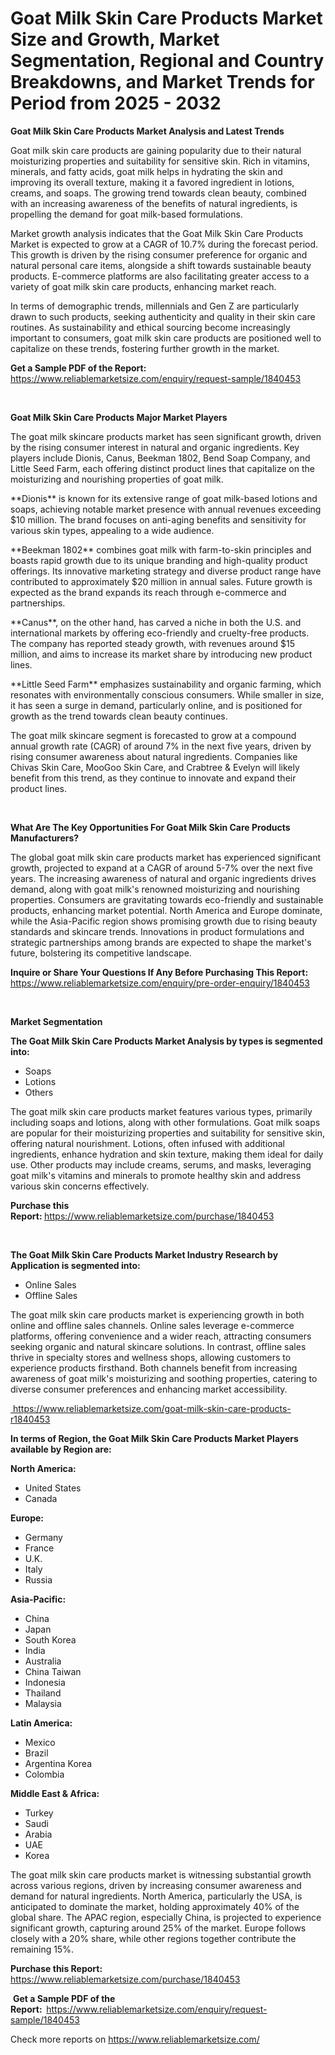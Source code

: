 <p><h1>Goat Milk Skin Care Products Market Size and Growth, Market Segmentation, Regional and Country Breakdowns, and Market Trends for Period from 2025 -  2032</h1></p><p><strong>Goat Milk Skin Care Products Market Analysis and Latest Trends</strong></p>
<p><p>Goat milk skin care products are gaining popularity due to their natural moisturizing properties and suitability for sensitive skin. Rich in vitamins, minerals, and fatty acids, goat milk helps in hydrating the skin and improving its overall texture, making it a favored ingredient in lotions, creams, and soaps. The growing trend towards clean beauty, combined with an increasing awareness of the benefits of natural ingredients, is propelling the demand for goat milk-based formulations.</p><p>Market growth analysis indicates that the Goat Milk Skin Care Products Market is expected to grow at a CAGR of 10.7% during the forecast period. This growth is driven by the rising consumer preference for organic and natural personal care items, alongside a shift towards sustainable beauty products. E-commerce platforms are also facilitating greater access to a variety of goat milk skin care products, enhancing market reach.</p><p>In terms of demographic trends, millennials and Gen Z are particularly drawn to such products, seeking authenticity and quality in their skin care routines. As sustainability and ethical sourcing become increasingly important to consumers, goat milk skin care products are positioned well to capitalize on these trends, fostering further growth in the market.</p></p>
<p><strong>Get a Sample PDF of the Report:&nbsp;</strong> <a href="https://www.reliablemarketsize.com/enquiry/request-sample/1840453?utm_campaign=3544&utm_medium=2&utm_source=Github&utm_content=ia&utm_term=05042025&utm_id=goat-milk-skin-care-products">https://www.reliablemarketsize.com/enquiry/request-sample/1840453</a></p>
<p>&nbsp;</p>
<p><strong>Goat Milk Skin Care Products Major Market Players</strong></p>
<p><p>The goat milk skincare products market has seen significant growth, driven by the rising consumer interest in natural and organic ingredients. Key players include Dionis, Canus, Beekman 1802, Bend Soap Company, and Little Seed Farm, each offering distinct product lines that capitalize on the moisturizing and nourishing properties of goat milk.</p><p>**Dionis** is known for its extensive range of goat milk-based lotions and soaps, achieving notable market presence with annual revenues exceeding $10 million. The brand focuses on anti-aging benefits and sensitivity for various skin types, appealing to a wide audience.</p><p>**Beekman 1802** combines goat milk with farm-to-skin principles and boasts rapid growth due to its unique branding and high-quality product offerings. Its innovative marketing strategy and diverse product range have contributed to approximately $20 million in annual sales. Future growth is expected as the brand expands its reach through e-commerce and partnerships.</p><p>**Canus**, on the other hand, has carved a niche in both the U.S. and international markets by offering eco-friendly and cruelty-free products. The company has reported steady growth, with revenues around $15 million, and aims to increase its market share by introducing new product lines.</p><p>**Little Seed Farm** emphasizes sustainability and organic farming, which resonates with environmentally conscious consumers. While smaller in size, it has seen a surge in demand, particularly online, and is positioned for growth as the trend towards clean beauty continues.</p><p>The goat milk skincare segment is forecasted to grow at a compound annual growth rate (CAGR) of around 7% in the next five years, driven by rising consumer awareness about natural ingredients. Companies like Chivas Skin Care, MooGoo Skin Care, and Crabtree & Evelyn will likely benefit from this trend, as they continue to innovate and expand their product lines.</p></p>
<p>&nbsp;</p>
<p><strong>What Are The Key Opportunities For Goat Milk Skin Care Products Manufacturers?</strong></p>
<p><p>The global goat milk skin care products market has experienced significant growth, projected to expand at a CAGR of around 5-7% over the next five years. The increasing awareness of natural and organic ingredients drives demand, along with goat milk's renowned moisturizing and nourishing properties. Consumers are gravitating towards eco-friendly and sustainable products, enhancing market potential. North America and Europe dominate, while the Asia-Pacific region shows promising growth due to rising beauty standards and skincare trends. Innovations in product formulations and strategic partnerships among brands are expected to shape the market's future, bolstering its competitive landscape.</p></p>
<p><strong>Inquire or Share Your Questions If Any Before Purchasing This Report:</strong> <a href="https://www.reliablemarketsize.com/enquiry/pre-order-enquiry/1840453?utm_campaign=3544&utm_medium=2&utm_source=Github&utm_content=ia&utm_term=05042025&utm_id=goat-milk-skin-care-products">https://www.reliablemarketsize.com/enquiry/pre-order-enquiry/1840453</a></p>
<p>&nbsp;</p>
<p><strong>Market Segmentation</strong></p>
<p><strong>The Goat Milk Skin Care Products Market Analysis by types is segmented into:</strong></p>
<p><ul><li>Soaps</li><li>Lotions</li><li>Others</li></ul></p>
<p><p>The goat milk skin care products market features various types, primarily including soaps and lotions, along with other formulations. Goat milk soaps are popular for their moisturizing properties and suitability for sensitive skin, offering natural nourishment. Lotions, often infused with additional ingredients, enhance hydration and skin texture, making them ideal for daily use. Other products may include creams, serums, and masks, leveraging goat milk's vitamins and minerals to promote healthy skin and address various skin concerns effectively.</p></p>
<p><strong>Purchase this Report:&nbsp;</strong><a href="https://www.reliablemarketsize.com/purchase/1840453?utm_campaign=3544&utm_medium=2&utm_source=Github&utm_content=ia&utm_term=05042025&utm_id=goat-milk-skin-care-products">https://www.reliablemarketsize.com/purchase/1840453</a></p>
<p>&nbsp;</p>
<p><strong>The Goat Milk Skin Care Products Market Industry Research by Application is segmented into:</strong></p>
<p><ul><li>Online Sales</li><li>Offline Sales</li></ul></p>
<p><p>The goat milk skin care products market is experiencing growth in both online and offline sales channels. Online sales leverage e-commerce platforms, offering convenience and a wider reach, attracting consumers seeking organic and natural skincare solutions. In contrast, offline sales thrive in specialty stores and wellness shops, allowing customers to experience products firsthand. Both channels benefit from increasing awareness of goat milk's moisturizing and soothing properties, catering to diverse consumer preferences and enhancing market accessibility.</p></p>
<p><a href="https://www.reliablemarketsize.com/goat-milk-skin-care-products-r1840453?utm_campaign=3544&utm_medium=2&utm_source=Github&utm_content=ia&utm_term=05042025&utm_id=goat-milk-skin-care-products">&nbsp;https://www.reliablemarketsize.com/goat-milk-skin-care-products-r1840453</a></p>
<p><strong>In terms of Region, the Goat Milk Skin Care Products Market Players available by Region are:</strong></p>
<p>
    <p> <strong> North America: </strong>
        <ul>
            <li>United States</li>
            <li>Canada</li>
        </ul>
        </p> 
    <p> <strong> Europe: </strong>
        <ul>
            <li>Germany</li>
            <li>France</li>
            <li>U.K.</li>
            <li>Italy</li>
            <li>Russia</li>
        </ul>
        </p> 
    <p> <strong> Asia-Pacific: </strong>
        <ul>
            <li>China</li>
            <li>Japan</li>
            <li>South Korea</li>
            <li>India</li>
            <li>Australia</li>
            <li>China Taiwan</li>
            <li>Indonesia</li>
            <li>Thailand</li>
            <li>Malaysia</li>
        </ul>
        </p> 
    <p> <strong> Latin America: </strong>
        <ul>
            <li>Mexico</li>
            <li>Brazil</li>
            <li>Argentina Korea</li>
            <li>Colombia</li>
        </ul>
        </p> 
    <p> <strong> Middle East & Africa: </strong>
        <ul>
            <li>Turkey</li>
            <li>Saudi</li>
            <li>Arabia</li>
            <li>UAE</li>
            <li>Korea</li>
        </ul>
    </p>
    </p>
<p><p>The goat milk skin care products market is witnessing substantial growth across various regions, driven by increasing consumer awareness and demand for natural ingredients. North America, particularly the USA, is anticipated to dominate the market, holding approximately 40% of the global share. The APAC region, especially China, is projected to experience significant growth, capturing around 25% of the market. Europe follows closely with a 20% share, while other regions together contribute the remaining 15%.</p></p>
<p><strong>Purchase this Report: </strong><a href="https://www.reliablemarketsize.com/purchase/1840453?utm_campaign=3544&utm_medium=2&utm_source=Github&utm_content=ia&utm_term=05042025&utm_id=goat-milk-skin-care-products">https://www.reliablemarketsize.com/purchase/1840453</a></p>
<p>&nbsp;<strong>Get a Sample PDF of the Report:&nbsp;&nbsp;</strong><a href="https://www.reliablemarketsize.com/enquiry/request-sample/1840453?utm_campaign=3544&utm_medium=2&utm_source=Github&utm_content=ia&utm_term=05042025&utm_id=goat-milk-skin-care-products">https://www.reliablemarketsize.com/enquiry/request-sample/1840453</a></p>
<p><strong></strong></p>
<p>Check more reports on <a href="https://www.reliablemarketsize.com/?utm_campaign=3544&utm_medium=2&utm_source=Github&utm_content=ia&utm_term=05042025&utm_id=goat-milk-skin-care-products">https://www.reliablemarketsize.com/</a></p>